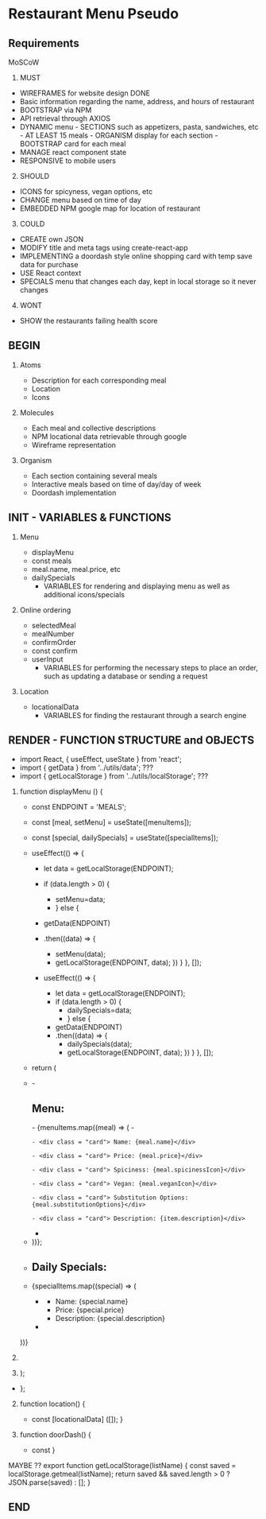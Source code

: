 # Restaurant Menu Pseudo
## Requirements
MoSCoW
1. MUST
- WIREFRAMES for website design DONE
- Basic information regarding the name, address, and hours of restaurant
- BOOTSTRAP via NPM
- API retrieval through AXIOS
- DYNAMIC menu - SECTIONS such as appetizers, pasta, sandwiches, etc
               - AT LEAST 15 meals
               - ORGANISM display for each section
               - BOOTSTRAP card for each meal
- MANAGE react component state
- RESPONSIVE to mobile users

2. SHOULD
- ICONS for spicyness, vegan options, etc
- CHANGE menu based on time of day
- EMBEDDED NPM google map for location of restaurant

3. COULD
- CREATE own JSON
- MODIFY title and meta tags using create-react-app
- IMPLEMENTING a doordash style online shopping card with temp save data for purchase
- USE React context
- SPECIALS menu that changes each day, kept in local storage so it never changes

4. WONT
- SHOW the restaurants failing health score

## BEGIN
1. Atoms
    - Description for each corresponding meal
    - Location
    - Icons

2. Molecules
    - Each meal and collective descriptions 
    - NPM locational data retrievable through google
    - Wireframe representation 

3. Organism 
    - Each section containing several meals
    - Interactive meals based on time of day/day of week
    - Doordash implementation

## INIT - VARIABLES & FUNCTIONS
1. Menu
    - displayMenu
    - const meals
    - meal.name, meal.price, etc
    - dailySpecials
        - VARIABLES for rendering and displaying menu as well as additional icons/specials

2. Online ordering
    - selectedMeal
    - mealNumber
    - confirmOrder
    - const confirm
    - userInput
        - VARIABLES for performing the necessary steps to place an order, such as updating a database or sending a request

3. Location
    - locationalData
        - VARIABLES for finding the restaurant through a search engine

## RENDER - FUNCTION STRUCTURE and OBJECTS

- import React, { useEffect, useState } from 'react';
- import { getData } from '../utils/data';   ???
- import { getLocalStorage } from '../utils/localStorage';   ???

1. function displayMenu () {
    - const ENDPOINT = 'MEALS';
    - const [meal, setMenu] = useState([menuItems]);
    - const [special, dailySpecials] = useState([specialItems]);

    - useEffect(() => {
        - let data = getLocalStorage(ENDPOINT);
        - if (data.length > 0) {
            - setMenu=data;
            - } else {
        - getData(ENDPOINT)
        - .then((data) => {
            -  setMenu(data);
            -  getLocalStorage(ENDPOINT, data);
        })
    }
  }, []);

      - useEffect(() => {
        - let data = getLocalStorage(ENDPOINT);
        - if (data.length > 0) {
            - dailySpecials=data;
            - } else {
        - getData(ENDPOINT)
        - .then((data) => {
            -  dailySpecials(data);
            -  getLocalStorage(ENDPOINT, data);
        })
    }
  }, []);


    -  return (
      - <div>
        - <h2>Menu:</h2>
        -  {menuItems.map((meal) => (
          - <div key={meal.id} meal={meal}>

            - <div class = "card"> Name: {meal.name}</div>

            - <div class = "card"> Price: {meal.price}</div>

            - <div class = "card"> Spiciness: {meal.spicinessIcon}</div>

            - <div class = "card"> Vegan: {meal.veganIcon}</div>

            - <div class = "card"> Substitution Options: {meal.substitutionOptions}</div>

            - <div class = "card"> Description: {item.description}</div>

          - </div>
        -  ))};
        - <h2>Daily Specials:</h2>
        - {specialItems.map((special) => (
          - <div key={special.name}>

            - <div class = "card"> Name: {special.name}</div>

            - <div class = "card"> Price: {special.price}</div>

            - <div class = "card"> Description: {special.description}</div>

          - </div>
        ))}
      - </div>
    - );
  - };


2. function location() {
    - const [locationalData] ([]); }

3. function doorDash() {
    - const 
}



MAYBE ??
export function getLocalStorage(listName) {
  const saved = localStorage.getmeal(listName);
  return saved && saved.length > 0 ? JSON.parse(saved) : [];
}

## END